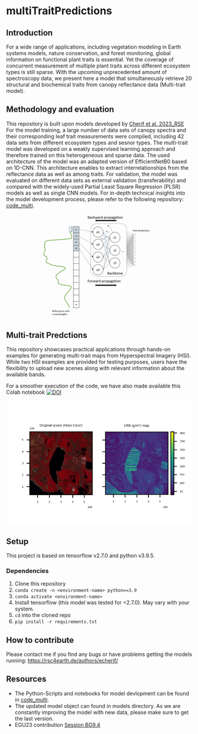 # multiTraitPredictions

## Introduction
For a wide range of applications, including vegetation modeling in Earth systems models, nature conservation, and forest monitoring, global information on functional plant traits is essential. Yet the coverage of concurrent measurement of multiple plant traits across different ecosystem types is still sparse. With the upcoming unprecedented amount of spectroscopy data, we present here a model that simultaneously retrieve 20 structural and biochemical traits from canopy reflectance data (Multi-trait model). 

## Methodology and evaluation
This repository is built upon models developed by [Cherif et al. 2023_RSE](https://www.sciencedirect.com/science/article/pii/S0034425723001311?dgcid=author)
For the model training, a large number of data sets of canopy spectra and their corresponding leaf trait measurements were compiled, including 42 data sets from different ecosystem types and sesnor types. The multi-trait model was developed on a weakly supervised learning approach and therefore trained on this heterogeneous and sparse data. The used architecture of the model was an adapted version of EfficientNetB0 based on 1D-CNN. This architecture enables to extract interrelationships from the reflectance data as well as among traits.
For validation, the model was evaluated on different data sets as external validation (transferability) and compared with the widely-used Partial Least Square Regression (PLSR) models as well as single CNN models.
For in-depth technical insights into the model development process, please refer to the following repository: [code_multi](https://gitlab.com/eya95/multi-traitretrieval/).

![Example GIF2](1d_cnn_animation.gif)

## Multi-trait Predctions
This repository showcases practical applications through hands-on examples for generating multi-trait maps from Hyperspectral Imagery (HSI). 
While two HSI examples are provided for testing purposes, users have the flexibility to upload new scenes along with relevant information about the available bands.

For a smoother execution of the code, we have also made available this Colab notebook [![DOI](https://colab.research.google.com/assets/colab-badge.svg)](https://colab.research.google.com/drive/1A7edK_jJ4q19ysYPaWbLenT9PcF4FxSJ#scrollTo=8i4K_djURepQ)

![Example GIF](Enmap_toyExample_animation.gif)

## Setup
This project is based on tensorflow v2.7.0 and python v3.9.5.
### Dependencies
1. Clone this repository
2. `conda create -n <environment-name> python==3.9`
3. `conda activate <environment-name>`
4. Install tensorflow (this model was tested for =2.7.0). May vary with your system. 
5. `cd` into the cloned repo
5. `pip install -r requirements.txt`

## How to contribute
Please contact me if you find any bugs or have problems getting the models running: https://rsc4earth.de/authors/echerif/

## Resources
* The Python-Scripts and notebooks for model devlopment can be found in [code_multi](https://gitlab.com/eya95/multi-traitretrieval/).
* The updated model object can found in models directory. As we are constantly improving the model with new data, please make sure to get the last version.
* EGU23 contribution [Session BG9.4](https://meetingorganizer.copernicus.org/EGU23/EGU23-10901.html)
